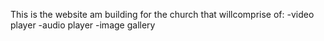 This is the website am building for the church that willcomprise of:
-video player
-audio player
-image gallery
